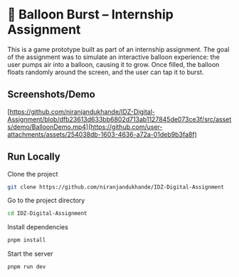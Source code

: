 # 🎈 Balloon Burst – Internship Assignment

This is a game prototype built as part of an internship assignment. The goal of the assignment was to simulate an interactive balloon experience: the user pumps air into a balloon, causing it to grow. Once filled, the balloon floats randomly around the screen, and the user can tap it to burst.

## Screenshots/Demo
[https://github.com/niranjandukhande/IDZ-Digital-Assignment/blob/dfb23613d633bb6802d713ab1127845de073ce3f/src/assets/demo/BalloonDemo.mp4](https://github.com/user-attachments/assets/254038db-1603-4636-a72a-01deb9b3fa8f)

## Run Locally

Clone the project

```bash
git clone https://github.com/niranjandukhande/IDZ-Digital-Assignment
```

Go to the project directory

```bash
cd IDZ-Digital-Assignment
```

Install dependencies

```bash
pnpm install
```

Start the server

```bash
pnpm run dev
```
